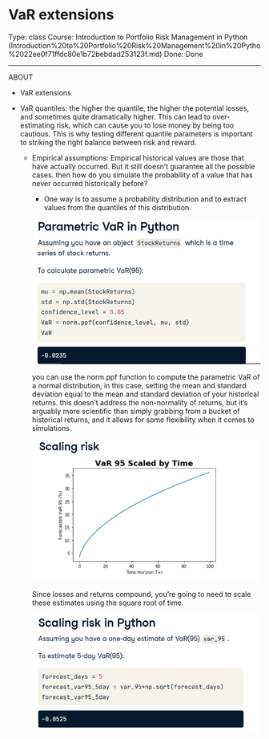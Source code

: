 # VaR extensions

Type: class
Course: Introduction to Portfolio Risk Management in Python (Introduction%20to%20Portfolio%20Risk%20Management%20in%20Pytho%2022ee0f71ffdc80e1b72bebdad253123f.md)
Done: Done

---

<aside>

ABOUT

- VaR extensions
</aside>

- VaR quantiles: the higher the quantile, the higher the potential losses, and sometimes quite dramatically higher. This can lead to over-estimating risk, which can cause you to lose money by being too cautious. This is why testing different quantile parameters is important to striking the right balance between risk and reward.
    - Empirical assumptions: Empirical historical values are those that have actually occurred. But it still doesn’t guarantee all the possible cases. then how do you simulate the probability of a value that has never occurred historically before?
        - One way is to assume a probability distribution and to extract values from the quantiles of this distribution.
        
        ![image.png](image%2049.png)
        
        you can use the norm.ppf function to compute the parametric VaR of a normal distribution, in this case, setting the mean and standard deviation equal to the mean and standard deviation of your historical returns. this doesn’t address the non-normality of returns, but it’s arguably more scientific than simply grabbing from a bucket of historical returns, and it allows for some flexibility when it comes to simulations. 
        
        ![image.png](image%2050.png)
        
        Since losses and returns compound, you’re going to need to scale these estimates using the square root of time. 
        
        ![image.png](image%2051.png)